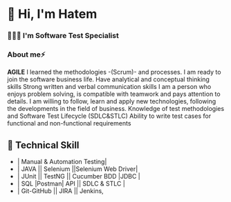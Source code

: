# 👋 Hi, I'm Hatem 


### 👨🏻‍💻 I'm Software Test Specialist 

### About me⚡

**AGILE**
I learned the methodologies -(Scrum)- and processes. I am ready to join the software business life.
Have analytical and conceptual thinking skills
Strong written and verbal communication skills
I am a person who enjoys problem solving, is compatible with teamwork and pays attention to details.
I am willing to follow, learn and apply new technologies, following the developments in the field of business.
Knowledge of test methodologies and Software Test Lifecycle (SDLC&STLC)
Ability to write test cases for functional and non-functional requirements
   ## 🤠 **Technical Skill**
* | Manual & Automation Testing|
* | JAVA || Selenium ||Selenium Web Driver|
* | JUnit || TestNG || Cucumber BDD |JDBC |
* | SQL |Postman| API || SDLC & STLC |
* | Git-GitHub || JIRA || Jenkins,
